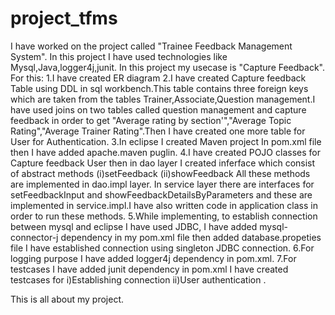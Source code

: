 # project_tfms
I have worked on the project called "Trainee Feedback Management System".
In this project I have used technologies like Mysql,Java,logger4j,junit.
In this project my usecase is "Capture Feedback". 
For this: 
1.I have created ER diagram 
2.I have created Capture feedback Table using DDL in sql workbench.This table contains three foreign keys which are taken from the tables Trainer,Associate,Question management.I have used joins on two tables called question management and capture feedback in order to get "Average rating by section'","Average Topic Rating","Average Trainer Rating".Then I have created one more table for User for Authentication.
3.In eclipse I created Maven project In pom.xml file then I have added apache.maven puglin.
4.I have created POJO classes for Capture feedback User then in dao layer I created inferface which consist of abstract methods (i)setFeedback (ii)showFeedback  All these methods are implemented in dao.impl layer. In service layer there are interfaces for setFeedbackInput and showFeedbackDetailsByParameters and these are implemented in service.impl.I have also written code in application class in order to run these methods. 
5.While implementing, to establish connection between mysql and eclipse  I have used JDBC, I have added mysql-connector-j dependency in my pom.xml file then added database.propeties file I have established connection using singleton JDBC connection.
6.For logging purpose I have added logger4j dependency in pom.xml.
7.For testcases I have added junit dependency in pom.xml I have created testcases for i)Establishing connection ii)User authentication .

This is all about my project.
